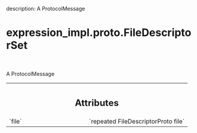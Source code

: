 description: A ProtocolMessage

<div itemscope itemtype="http://developers.google.com/ReferenceObject">
<meta itemprop="name" content="expression_impl.proto.FileDescriptorSet" />
<meta itemprop="path" content="Stable" />
</div>

# expression_impl.proto.FileDescriptorSet

<!-- Insert buttons and diff -->

<table class="tfo-notebook-buttons tfo-api nocontent" align="left">

</table>



A ProtocolMessage

<!-- Placeholder for "Used in" -->




<!-- Tabular view -->
 <table class="responsive fixed orange">
<colgroup><col width="214px"><col></colgroup>
<tr><th colspan="2"><h2 class="add-link">Attributes</h2></th></tr>

<tr>
<td>
`file`
</td>
<td>
`repeated FileDescriptorProto file`
</td>
</tr>
</table>
